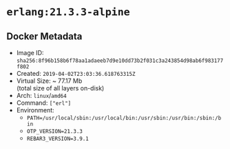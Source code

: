 # `erlang:21.3.3-alpine`

## Docker Metadata

- Image ID: `sha256:8f96b158b6f78aa1adaeeb7d9e10dd73b2f031c3a243854d98ab6f983177f802`
- Created: `2019-04-02T23:03:36.618763315Z`
- Virtual Size: ~ 77.17 Mb  
  (total size of all layers on-disk)
- Arch: `linux`/`amd64`
- Command: `["erl"]`
- Environment:
  - `PATH=/usr/local/sbin:/usr/local/bin:/usr/sbin:/usr/bin:/sbin:/bin`
  - `OTP_VERSION=21.3.3`
  - `REBAR3_VERSION=3.9.1`

